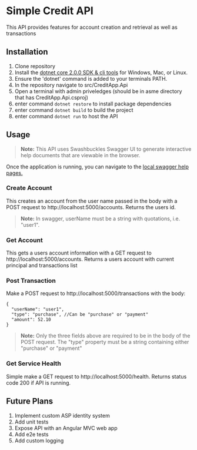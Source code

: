 # Simple Credit API

This API provides features for account creation and retrieval as well as transactions

## Installation

1. Clone repository
2. Install the [dotnet core 2.0.0 SDK & cli tools](https://www.microsoft.com/net/core#macos) for Windows, Mac, or Linux.
3. Ensure the 'dotnet' command is added to your terminals PATH.
4. In the repository navigate to src/CreditApp.Api 
5. Open a terminal with admin priveledges (should be in asme directory that has CreditApp.Api.csproj)
6. enter command ```dotnet restore``` to install package dependencies
7. enter command ```dotnet build``` to build the project
8. enter command ```dotnet run``` to host the API

## Usage

> **Note:** This API uses Swashbuckles Swagger UI to generate interactive help documents that are viewable in the browser.

Once the application is running, you can navigate to the [local swagger help pages.](http://localhost:5000/swagger)

### Create Account
This creates an account from the user name passed in the body with a POST request to http://localhost:5000/accounts.
Returns the users id.

> **Note:** In swagger, userName must be a string with quotations, i.e. "user1".

### Get Account
This gets a users account information with a GET request to http://localhost:5000/accounts. 
Returns a users account with current principal and transactions list

### Post Transaction
Make a POST request to http://localhost:5000/transactions with the body:
```
{
  "userName": "user1",
  "type": "purchase", //Can be "purchase" or "payment"
  "amount": 52.10
}
```

> **Note:** Only the three fields above are required to be in the body of the POST request. The "type" property must be a string containing either "purchase" or "payment"

### Get Service Health
Simple make a GET request to http://localhost:5000/health.
Returns status code 200 if API is running.

## Future Plans

1. Implement custom ASP identity system
2. Add unit tests
3. Expose API with an Angular MVC web app
4. Add e2e tests
5. Add custom logging